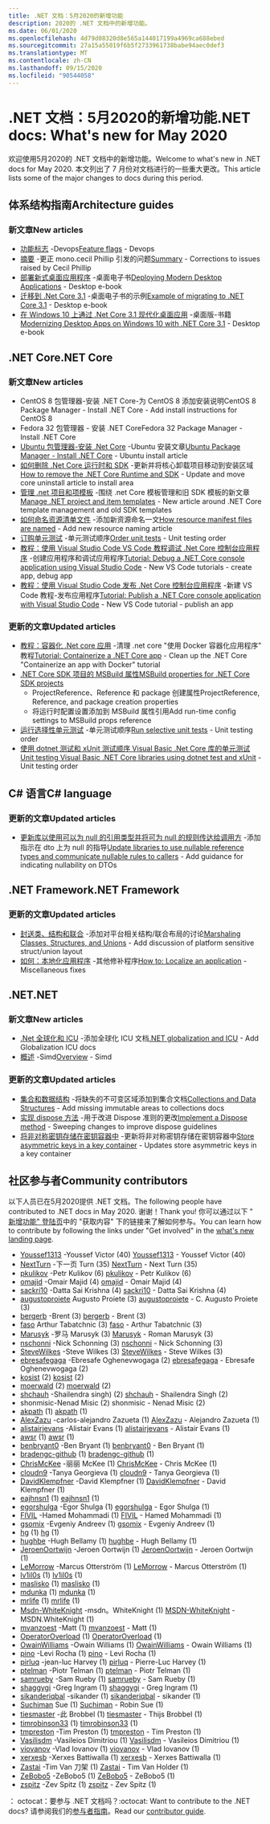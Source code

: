 ```yaml
---
title: .NET 文档：5月2020的新增功能
description: 2020的 .NET 文档中的新增功能。
ms.date: 06/01/2020
ms.openlocfilehash: 4d79d08320d8e565a144017199a4969ca688ebed
ms.sourcegitcommit: 27a15a55019f6b5f2733961738babe94aec0def3
ms.translationtype: MT
ms.contentlocale: zh-CN
ms.lasthandoff: 09/15/2020
ms.locfileid: "90544058"
---
```

# <a name="net-docs-whats-new-for-may-2020"></a><span data-ttu-id="1d0b2-103">.NET 文档：5月2020的新增功能</span><span class="sxs-lookup"><span data-stu-id="1d0b2-103">.NET docs: What's new for May 2020</span></span>

<span data-ttu-id="1d0b2-104">欢迎使用5月2020的 .NET 文档中的新增功能。</span><span class="sxs-lookup"><span data-stu-id="1d0b2-104">Welcome to what's new in .NET docs for May 2020.</span></span> <span data-ttu-id="1d0b2-105">本文列出了 7 月份对文档进行的一些重大更改。</span><span class="sxs-lookup"><span data-stu-id="1d0b2-105">This article lists some of the major changes to docs during this period.</span></span>

## <a name="architecture-guides"></a><span data-ttu-id="1d0b2-106">体系结构指南</span><span class="sxs-lookup"><span data-stu-id="1d0b2-106">Architecture guides</span></span>

### <a name="new-articles"></a><span data-ttu-id="1d0b2-107">新文章</span><span class="sxs-lookup"><span data-stu-id="1d0b2-107">New articles</span></span>

- <span data-ttu-id="1d0b2-108">[功能标志](../architecture/cloud-native/feature-flags.md) -Devops</span><span class="sxs-lookup"><span data-stu-id="1d0b2-108">[Feature flags](../architecture/cloud-native/feature-flags.md) - Devops</span></span>
- <span data-ttu-id="1d0b2-109">[摘要](../architecture/cloud-native/summary.md) -更正 mono.cecil Phillip 引发的问题</span><span class="sxs-lookup"><span data-stu-id="1d0b2-109">[Summary](../architecture/cloud-native/summary.md) - Corrections to issues raised by Cecil Phillip</span></span>
- <span data-ttu-id="1d0b2-110">[部署新式桌面应用程序](../architecture/modernize-desktop/deploy-modern-applications.md) -桌面电子书</span><span class="sxs-lookup"><span data-stu-id="1d0b2-110">[Deploying Modern Desktop Applications](../architecture/modernize-desktop/deploy-modern-applications.md) - Desktop e-book</span></span>
- <span data-ttu-id="1d0b2-111">[迁移到 .Net Core 3.1](../architecture/modernize-desktop/example-migration-core.md) -桌面电子书的示例</span><span class="sxs-lookup"><span data-stu-id="1d0b2-111">[Example of migrating to .NET Core 3.1](../architecture/modernize-desktop/example-migration-core.md) - Desktop e-book</span></span>
- <span data-ttu-id="1d0b2-112">[在 Windows 10 上通过 .Net Core 3.1 现代化桌面应用](../architecture/modernize-desktop/index.md) -桌面版-书籍</span><span class="sxs-lookup"><span data-stu-id="1d0b2-112">[Modernizing Desktop Apps on Windows 10 with .NET Core 3.1](../architecture/modernize-desktop/index.md) - Desktop e-book</span></span>

## <a name="net-core"></a><span data-ttu-id="1d0b2-113">.NET Core</span><span class="sxs-lookup"><span data-stu-id="1d0b2-113">.NET Core</span></span>

### <a name="new-articles"></a><span data-ttu-id="1d0b2-114">新文章</span><span class="sxs-lookup"><span data-stu-id="1d0b2-114">New articles</span></span>

- <span data-ttu-id="1d0b2-115">CentOS 8 包管理器-安装 .NET Core-为 CentOS 8 添加安装说明</span><span class="sxs-lookup"><span data-stu-id="1d0b2-115">CentOS 8 Package Manager - Install .NET Core - Add install instructions for CentOS 8</span></span>
- <span data-ttu-id="1d0b2-116">Fedora 32 包管理器 - 安装 .NET Core</span><span class="sxs-lookup"><span data-stu-id="1d0b2-116">Fedora 32 Package Manager - Install .NET Core</span></span>
- <span data-ttu-id="1d0b2-117">[Ubuntu 包管理器-安装 .Net Core](../core/install/linux-ubuntu.md) -Ubuntu 安装文章</span><span class="sxs-lookup"><span data-stu-id="1d0b2-117">[Ubuntu Package Manager - Install .NET Core](../core/install/linux-ubuntu.md) - Ubuntu install article</span></span>
- <span data-ttu-id="1d0b2-118">[如何删除 .Net Core 运行时和 SDK](../core/install/remove-runtime-sdk-versions.md) -更新并将核心卸载项目移动到安装区域</span><span class="sxs-lookup"><span data-stu-id="1d0b2-118">[How to remove the .NET Core Runtime and SDK](../core/install/remove-runtime-sdk-versions.md) - Update and move core uninstall article to install area</span></span>
- <span data-ttu-id="1d0b2-119">[管理 .net 项目和项模板](../core/install/templates.md) -围绕 .net Core 模板管理和旧 SDK 模板的新文章</span><span class="sxs-lookup"><span data-stu-id="1d0b2-119">[Manage .NET project and item templates](../core/install/templates.md) - New article around .NET Core template management and old SDK templates</span></span>
- <span data-ttu-id="1d0b2-120">[如何命名资源清单文件](../core/resources/manifest-file-names.md) -添加新资源命名一文</span><span class="sxs-lookup"><span data-stu-id="1d0b2-120">[How resource manifest files are named](../core/resources/manifest-file-names.md) - Add new resource naming article</span></span>
- <span data-ttu-id="1d0b2-121">[订购单元测试](../core/testing/order-unit-tests.md) -单元测试顺序</span><span class="sxs-lookup"><span data-stu-id="1d0b2-121">[Order unit tests](../core/testing/order-unit-tests.md) - Unit testing order</span></span>
- <span data-ttu-id="1d0b2-122">[教程：使用 Visual Studio Code VS Code 教程调试 .Net Core 控制台应用程序](../core/tutorials/debugging-with-visual-studio-code.md) -创建应用程序和调试应用程序</span><span class="sxs-lookup"><span data-stu-id="1d0b2-122">[Tutorial: Debug a .NET Core console application using Visual Studio Code](../core/tutorials/debugging-with-visual-studio-code.md) - New VS Code tutorials - create app, debug app</span></span>
- <span data-ttu-id="1d0b2-123">[教程：使用 Visual Studio Code 发布 .Net Core 控制台应用程序](../core/tutorials/publishing-with-visual-studio-code.md) -新建 VS Code 教程-发布应用程序</span><span class="sxs-lookup"><span data-stu-id="1d0b2-123">[Tutorial: Publish a .NET Core console application with Visual Studio Code](../core/tutorials/publishing-with-visual-studio-code.md) - New VS Code tutorial - publish an app</span></span>

### <a name="updated-articles"></a><span data-ttu-id="1d0b2-124">更新的文章</span><span class="sxs-lookup"><span data-stu-id="1d0b2-124">Updated articles</span></span>

- <span data-ttu-id="1d0b2-125">[教程：容器化 .Net core 应用](../core/docker/build-container.md) -清理 .net core "使用 Docker 容器化应用程序" 教程</span><span class="sxs-lookup"><span data-stu-id="1d0b2-125">[Tutorial: Containerize a .NET Core app](../core/docker/build-container.md) - Clean up the .NET Core "Containerize an app with Docker" tutorial</span></span>
- [<span data-ttu-id="1d0b2-126">.NET Core SDK 项目的 MSBuild 属性</span><span class="sxs-lookup"><span data-stu-id="1d0b2-126">MSBuild properties for .NET Core SDK projects</span></span>](../core/project-sdk/msbuild-props.md)
  - <span data-ttu-id="1d0b2-127">ProjectReference、Reference 和 package 创建属性</span><span class="sxs-lookup"><span data-stu-id="1d0b2-127">ProjectReference, Reference, and package creation properties</span></span>
  - <span data-ttu-id="1d0b2-128">将运行时配置设置添加到 MSBuild 属性引用</span><span class="sxs-lookup"><span data-stu-id="1d0b2-128">Add run-time config settings to MSBuild props reference</span></span>
- <span data-ttu-id="1d0b2-129">[运行选择性单元测试](../core/testing/selective-unit-tests.md) -单元测试顺序</span><span class="sxs-lookup"><span data-stu-id="1d0b2-129">[Run selective unit tests](../core/testing/selective-unit-tests.md) - Unit testing order</span></span>
- <span data-ttu-id="1d0b2-130">[使用 dotnet 测试和 xUnit 测试顺序 Visual Basic .Net Core 库的单元测试](../core/testing/unit-testing-visual-basic-with-dotnet-test.md)</span><span class="sxs-lookup"><span data-stu-id="1d0b2-130">[Unit testing Visual Basic .NET Core libraries using dotnet test and xUnit](../core/testing/unit-testing-visual-basic-with-dotnet-test.md) - Unit testing order</span></span>

## <a name="c-language"></a><span data-ttu-id="1d0b2-131">C# 语言</span><span class="sxs-lookup"><span data-stu-id="1d0b2-131">C# language</span></span>

### <a name="updated-articles"></a><span data-ttu-id="1d0b2-132">更新的文章</span><span class="sxs-lookup"><span data-stu-id="1d0b2-132">Updated articles</span></span>

- <span data-ttu-id="1d0b2-133">[更新库以使用可以为 null 的引用类型并将可为 null 的规则传达给调用方](../csharp/nullable-migration-strategies.md) -添加指示在 dto 上为 null 的指导</span><span class="sxs-lookup"><span data-stu-id="1d0b2-133">[Update libraries to use nullable reference types and communicate nullable rules to callers](../csharp/nullable-migration-strategies.md) - Add guidance for indicating nullability on DTOs</span></span>

## <a name="net-framework"></a><span data-ttu-id="1d0b2-134">.NET Framework</span><span class="sxs-lookup"><span data-stu-id="1d0b2-134">.NET Framework</span></span>

### <a name="updated-articles"></a><span data-ttu-id="1d0b2-135">更新的文章</span><span class="sxs-lookup"><span data-stu-id="1d0b2-135">Updated articles</span></span>

- <span data-ttu-id="1d0b2-136">[封送类、结构和联合](../framework/interop/marshaling-classes-structures-and-unions.md) -添加对平台相关结构/联合布局的讨论</span><span class="sxs-lookup"><span data-stu-id="1d0b2-136">[Marshaling Classes, Structures, and Unions](../framework/interop/marshaling-classes-structures-and-unions.md) - Add discussion of platform sensitive struct/union layout</span></span>
- <span data-ttu-id="1d0b2-137">[如何：本地化应用程序](/dotnet/desktop/wpf/advanced/how-to-localize-an-application) -其他修补程序</span><span class="sxs-lookup"><span data-stu-id="1d0b2-137">[How to: Localize an application](/dotnet/desktop/wpf/advanced/how-to-localize-an-application) - Miscellaneous fixes</span></span>

## <a name="net"></a><span data-ttu-id="1d0b2-138">.NET</span><span class="sxs-lookup"><span data-stu-id="1d0b2-138">.NET</span></span>

### <a name="new-articles"></a><span data-ttu-id="1d0b2-139">新文章</span><span class="sxs-lookup"><span data-stu-id="1d0b2-139">New articles</span></span>

- <span data-ttu-id="1d0b2-140">[.Net 全球化和 ICU](../standard/globalization-localization/globalization-icu.md) -添加全球化 ICU 文档</span><span class="sxs-lookup"><span data-stu-id="1d0b2-140">[.NET globalization and ICU](../standard/globalization-localization/globalization-icu.md) - Add Globalization ICU docs</span></span>
- <span data-ttu-id="1d0b2-141">[概述](../standard/simd.md) -Simd</span><span class="sxs-lookup"><span data-stu-id="1d0b2-141">[Overview](../standard/simd.md) - Simd</span></span>

### <a name="updated-articles"></a><span data-ttu-id="1d0b2-142">更新的文章</span><span class="sxs-lookup"><span data-stu-id="1d0b2-142">Updated articles</span></span>

- <span data-ttu-id="1d0b2-143">[集合和数据结构](../standard/collections/index.md) -将缺失的不可变区域添加到集合文档</span><span class="sxs-lookup"><span data-stu-id="1d0b2-143">[Collections and Data Structures](../standard/collections/index.md) - Add missing immutable areas to collections docs</span></span>
- <span data-ttu-id="1d0b2-144">[实现 dispose 方法](../standard/garbage-collection/implementing-dispose.md) -用于改进 Dispose 准则的更改</span><span class="sxs-lookup"><span data-stu-id="1d0b2-144">[Implement a Dispose method](../standard/garbage-collection/implementing-dispose.md) - Sweeping changes to improve dispose guidelines</span></span>
- <span data-ttu-id="1d0b2-145">[将非对称密钥存储在密钥容器中](../standard/security/how-to-store-asymmetric-keys-in-a-key-container.md) -更新将非对称密钥存储在密钥容器中</span><span class="sxs-lookup"><span data-stu-id="1d0b2-145">[Store asymmetric keys in a key container](../standard/security/how-to-store-asymmetric-keys-in-a-key-container.md) - Updates store asymmetric keys in a key container</span></span>

## <a name="community-contributors"></a><span data-ttu-id="1d0b2-146">社区参与者</span><span class="sxs-lookup"><span data-stu-id="1d0b2-146">Community contributors</span></span>

<span data-ttu-id="1d0b2-147">以下人员已在5月2020提供 .NET 文档。</span><span class="sxs-lookup"><span data-stu-id="1d0b2-147">The following people have contributed to .NET docs in May 2020.</span></span> <span data-ttu-id="1d0b2-148">谢谢！</span><span class="sxs-lookup"><span data-stu-id="1d0b2-148">Thank you!</span></span> <span data-ttu-id="1d0b2-149">你可以通过以下 " [新增功能" 登陆页](index.yml)中的 "获取内容" 下的链接来了解如何参与。</span><span class="sxs-lookup"><span data-stu-id="1d0b2-149">You can learn how to contribute by following the links under "Get involved" in the [what's new landing page](index.yml).</span></span>

- <span data-ttu-id="1d0b2-150">[Youssef1313](https://github.com/Youssef1313) -Youssef Victor (40) </span><span class="sxs-lookup"><span data-stu-id="1d0b2-150">[Youssef1313](https://github.com/Youssef1313) - Youssef Victor (40)</span></span>
- <span data-ttu-id="1d0b2-151">[NextTurn](https://github.com/NextTurn) -下一页 Turn (35) </span><span class="sxs-lookup"><span data-stu-id="1d0b2-151">[NextTurn](https://github.com/NextTurn) - Next Turn (35)</span></span>
- <span data-ttu-id="1d0b2-152">[pkulikov](https://github.com/pkulikov) -Petr Kulikov (6) </span><span class="sxs-lookup"><span data-stu-id="1d0b2-152">[pkulikov](https://github.com/pkulikov) - Petr Kulikov (6)</span></span>
- <span data-ttu-id="1d0b2-153">[omajid](https://github.com/omajid) -Omair Majid (4) </span><span class="sxs-lookup"><span data-stu-id="1d0b2-153">[omajid](https://github.com/omajid) - Omair Majid (4)</span></span>
- <span data-ttu-id="1d0b2-154">[sackri10](https://github.com/sackri10) -Datta Sai Krishna (4) </span><span class="sxs-lookup"><span data-stu-id="1d0b2-154">[sackri10](https://github.com/sackri10) - Datta Sai Krishna (4)</span></span>
- <span data-ttu-id="1d0b2-155">[augustoproiete](https://github.com/augustoproiete) Augusto Proiete (3) </span><span class="sxs-lookup"><span data-stu-id="1d0b2-155">[augustoproiete](https://github.com/augustoproiete) - C. Augusto Proiete (3)</span></span>
- <span data-ttu-id="1d0b2-156">[bergerb](https://github.com/bergerb) -Brent (3) </span><span class="sxs-lookup"><span data-stu-id="1d0b2-156">[bergerb](https://github.com/bergerb) - Brent (3)</span></span>
- <span data-ttu-id="1d0b2-157">[faso](https://github.com/faso) Arthur Tabatchnic (3) </span><span class="sxs-lookup"><span data-stu-id="1d0b2-157">[faso](https://github.com/faso) - Arthur Tabatchnic (3)</span></span>
- <span data-ttu-id="1d0b2-158">[Marusyk](https://github.com/Marusyk) -罗马 Marusyk (3) </span><span class="sxs-lookup"><span data-stu-id="1d0b2-158">[Marusyk](https://github.com/Marusyk) - Roman Marusyk (3)</span></span>
- <span data-ttu-id="1d0b2-159">[nschonni](https://github.com/nschonni) -Nick Schonning (3) </span><span class="sxs-lookup"><span data-stu-id="1d0b2-159">[nschonni](https://github.com/nschonni) - Nick Schonning (3)</span></span>
- <span data-ttu-id="1d0b2-160">[SteveWilkes](https://github.com/SteveWilkes) -Steve Wilkes (3) </span><span class="sxs-lookup"><span data-stu-id="1d0b2-160">[SteveWilkes](https://github.com/SteveWilkes) - Steve Wilkes (3)</span></span>
- <span data-ttu-id="1d0b2-161">[ebresafegaga](https://github.com/ebresafegaga) -Ebresafe Oghenevwogaga (2) </span><span class="sxs-lookup"><span data-stu-id="1d0b2-161">[ebresafegaga](https://github.com/ebresafegaga) - Ebresafe Oghenevwogaga (2)</span></span>
- <span data-ttu-id="1d0b2-162">[kosist](https://github.com/kosist) (2) </span><span class="sxs-lookup"><span data-stu-id="1d0b2-162">[kosist](https://github.com/kosist) (2)</span></span>
- <span data-ttu-id="1d0b2-163">[moerwald](https://github.com/moerwald) (2) </span><span class="sxs-lookup"><span data-stu-id="1d0b2-163">[moerwald](https://github.com/moerwald) (2)</span></span>
- <span data-ttu-id="1d0b2-164">[shchauh](https://github.com/shchauh) -Shailendra singh)  (2) </span><span class="sxs-lookup"><span data-stu-id="1d0b2-164">[shchauh](https://github.com/shchauh) - Shailendra Singh (2)</span></span>
- <span data-ttu-id="1d0b2-165">shonmisic-Nenad Misic (2) </span><span class="sxs-lookup"><span data-stu-id="1d0b2-165">shonmisic - Nenad Misic (2)</span></span>
- <span data-ttu-id="1d0b2-166">[akpath](https://github.com/akpath) (1) </span><span class="sxs-lookup"><span data-stu-id="1d0b2-166">[akpath](https://github.com/akpath) (1)</span></span>
- <span data-ttu-id="1d0b2-167">[AlexZazu](https://github.com/AlexZazu) -carlos-alejandro Zazueta (1) </span><span class="sxs-lookup"><span data-stu-id="1d0b2-167">[AlexZazu](https://github.com/AlexZazu) - Alejandro Zazueta (1)</span></span>
- <span data-ttu-id="1d0b2-168">[alistairjevans](https://github.com/alistairjevans) -Alistair Evans (1) </span><span class="sxs-lookup"><span data-stu-id="1d0b2-168">[alistairjevans](https://github.com/alistairjevans) - Alistair Evans (1)</span></span>
- <span data-ttu-id="1d0b2-169">[awsr](https://github.com/awsr) (1) </span><span class="sxs-lookup"><span data-stu-id="1d0b2-169">[awsr](https://github.com/awsr) (1)</span></span>
- <span data-ttu-id="1d0b2-170">[benbryant0](https://github.com/benbryant0) -Ben Bryant (1) </span><span class="sxs-lookup"><span data-stu-id="1d0b2-170">[benbryant0](https://github.com/benbryant0) - Ben Bryant (1)</span></span>
- <span data-ttu-id="1d0b2-171">[bradengc-github](https://github.com/bradengc-github) (1) </span><span class="sxs-lookup"><span data-stu-id="1d0b2-171">[bradengc-github](https://github.com/bradengc-github) (1)</span></span>
- <span data-ttu-id="1d0b2-172">[ChrisMcKee](https://github.com/ChrisMcKee) -丽丽 McKee (1) </span><span class="sxs-lookup"><span data-stu-id="1d0b2-172">[ChrisMcKee](https://github.com/ChrisMcKee) - Chris McKee (1)</span></span>
- <span data-ttu-id="1d0b2-173">[cloudn9](https://github.com/cloudn9) -Tanya Georgieva (1) </span><span class="sxs-lookup"><span data-stu-id="1d0b2-173">[cloudn9](https://github.com/cloudn9) - Tanya Georgieva (1)</span></span>
- <span data-ttu-id="1d0b2-174">[DavidKlempfner](https://github.com/DavidKlempfner) -David Klempfner (1) </span><span class="sxs-lookup"><span data-stu-id="1d0b2-174">[DavidKlempfner](https://github.com/DavidKlempfner) - David Klempfner (1)</span></span>
- <span data-ttu-id="1d0b2-175">[eajhnsn1](https://github.com/eajhnsn1) (1) </span><span class="sxs-lookup"><span data-stu-id="1d0b2-175">[eajhnsn1](https://github.com/eajhnsn1) (1)</span></span>
- <span data-ttu-id="1d0b2-176">[egorshulga](https://github.com/egorshulga) -Egor Shulga (1) </span><span class="sxs-lookup"><span data-stu-id="1d0b2-176">[egorshulga](https://github.com/egorshulga) - Egor Shulga (1)</span></span>
- <span data-ttu-id="1d0b2-177">[FIVIL](https://github.com/FIVIL) -Hamed Mohammadi (1) </span><span class="sxs-lookup"><span data-stu-id="1d0b2-177">[FIVIL](https://github.com/FIVIL) - Hamed Mohammadi (1)</span></span>
- <span data-ttu-id="1d0b2-178">[gsomix](https://github.com/gsomix) -Evgeniy Andreev (1) </span><span class="sxs-lookup"><span data-stu-id="1d0b2-178">[gsomix](https://github.com/gsomix) - Evgeniy Andreev (1)</span></span>
- <span data-ttu-id="1d0b2-179">[hg](https://github.com/hg) (1) </span><span class="sxs-lookup"><span data-stu-id="1d0b2-179">[hg](https://github.com/hg) (1)</span></span>
- <span data-ttu-id="1d0b2-180">[hughbe](https://github.com/hughbe) -Hugh Bellamy (1) </span><span class="sxs-lookup"><span data-stu-id="1d0b2-180">[hughbe](https://github.com/hughbe) - Hugh Bellamy (1)</span></span>
- <span data-ttu-id="1d0b2-181">[JeroenOortwijn](https://github.com/JeroenOortwijn) -Jeroen Oortwijn (1) </span><span class="sxs-lookup"><span data-stu-id="1d0b2-181">[JeroenOortwijn](https://github.com/JeroenOortwijn) - Jeroen Oortwijn (1)</span></span>
- <span data-ttu-id="1d0b2-182">[LeMorrow](https://github.com/LeMorrow) -Marcus Otterström (1) </span><span class="sxs-lookup"><span data-stu-id="1d0b2-182">[LeMorrow](https://github.com/LeMorrow) - Marcus Otterström (1)</span></span>
- <span data-ttu-id="1d0b2-183">[lv1il0s](https://github.com/lv1il0s) (1) </span><span class="sxs-lookup"><span data-stu-id="1d0b2-183">[lv1il0s](https://github.com/lv1il0s) (1)</span></span>
- <span data-ttu-id="1d0b2-184">[maslisko](https://github.com/maslisko) (1) </span><span class="sxs-lookup"><span data-stu-id="1d0b2-184">[maslisko](https://github.com/maslisko) (1)</span></span>
- <span data-ttu-id="1d0b2-185">[mdunka](https://github.com/mdunka) (1) </span><span class="sxs-lookup"><span data-stu-id="1d0b2-185">[mdunka](https://github.com/mdunka) (1)</span></span>
- <span data-ttu-id="1d0b2-186">[mrlife](https://github.com/mrlife) (1) </span><span class="sxs-lookup"><span data-stu-id="1d0b2-186">[mrlife](https://github.com/mrlife) (1)</span></span>
- <span data-ttu-id="1d0b2-187">[Msdn-WhiteKnight](https://github.com/MSDN-WhiteKnight) -msdn。WhiteKnight (1) </span><span class="sxs-lookup"><span data-stu-id="1d0b2-187">[MSDN-WhiteKnight](https://github.com/MSDN-WhiteKnight) - MSDN.WhiteKnight (1)</span></span>
- <span data-ttu-id="1d0b2-188">[mvanzoest](https://github.com/mvanzoest) -Matt (1) </span><span class="sxs-lookup"><span data-stu-id="1d0b2-188">[mvanzoest](https://github.com/mvanzoest) - Matt (1)</span></span>
- <span data-ttu-id="1d0b2-189">[OperatorOverload](https://github.com/OperatorOverload) (1) </span><span class="sxs-lookup"><span data-stu-id="1d0b2-189">[OperatorOverload](https://github.com/OperatorOverload) (1)</span></span>
- <span data-ttu-id="1d0b2-190">[OwainWilliams](https://github.com/OwainWilliams) -Owain Williams (1) </span><span class="sxs-lookup"><span data-stu-id="1d0b2-190">[OwainWilliams](https://github.com/OwainWilliams) - Owain Williams (1)</span></span>
- <span data-ttu-id="1d0b2-191">[pino](https://github.com/pino) -Levi Rocha (1) </span><span class="sxs-lookup"><span data-stu-id="1d0b2-191">[pino](https://github.com/pino) - Levi Rocha (1)</span></span>
- <span data-ttu-id="1d0b2-192">[pirluq](https://github.com/pirluq) -jean-luc Harvey (1) </span><span class="sxs-lookup"><span data-stu-id="1d0b2-192">[pirluq](https://github.com/pirluq) - Pierre-Luc Harvey (1)</span></span>
- <span data-ttu-id="1d0b2-193">[ptelman](https://github.com/ptelman) -Piotr Telman (1) </span><span class="sxs-lookup"><span data-stu-id="1d0b2-193">[ptelman](https://github.com/ptelman) - Piotr Telman (1)</span></span>
- <span data-ttu-id="1d0b2-194">[samrueby](https://github.com/samrueby) -Sam Rueby (1) </span><span class="sxs-lookup"><span data-stu-id="1d0b2-194">[samrueby](https://github.com/samrueby) - Sam Rueby (1)</span></span>
- <span data-ttu-id="1d0b2-195">[shaggygi](https://github.com/shaggygi) -Greg Ingram (1) </span><span class="sxs-lookup"><span data-stu-id="1d0b2-195">[shaggygi](https://github.com/shaggygi) - Greg Ingram (1)</span></span>
- <span data-ttu-id="1d0b2-196">[sikanderiqbal](https://github.com/sikanderiqbal) -sikander (1) </span><span class="sxs-lookup"><span data-stu-id="1d0b2-196">[sikanderiqbal](https://github.com/sikanderiqbal) - sikander (1)</span></span>
- <span data-ttu-id="1d0b2-197">[Suchiman](https://github.com/Suchiman) Sue (1) </span><span class="sxs-lookup"><span data-stu-id="1d0b2-197">[Suchiman](https://github.com/Suchiman) - Robin Sue (1)</span></span>
- <span data-ttu-id="1d0b2-198">[tiesmaster](https://github.com/tiesmaster) -此 Brobbel (1) </span><span class="sxs-lookup"><span data-stu-id="1d0b2-198">[tiesmaster](https://github.com/tiesmaster) - Thijs Brobbel (1)</span></span>
- <span data-ttu-id="1d0b2-199">[timrobinson33](https://github.com/timrobinson33) (1) </span><span class="sxs-lookup"><span data-stu-id="1d0b2-199">[timrobinson33](https://github.com/timrobinson33) (1)</span></span>
- <span data-ttu-id="1d0b2-200">[tmpreston](https://github.com/tmpreston) -Tim Preston (1) </span><span class="sxs-lookup"><span data-stu-id="1d0b2-200">[tmpreston](https://github.com/tmpreston) - Tim Preston (1)</span></span>
- <span data-ttu-id="1d0b2-201">[Vasilisdm](https://github.com/Vasilisdm) -Vasileios Dimitriou (1) </span><span class="sxs-lookup"><span data-stu-id="1d0b2-201">[Vasilisdm](https://github.com/Vasilisdm) - Vasileios Dimitriou (1)</span></span>
- <span data-ttu-id="1d0b2-202">[viovanov](https://github.com/viovanov) -Vlad Iovanov (1) </span><span class="sxs-lookup"><span data-stu-id="1d0b2-202">[viovanov](https://github.com/viovanov) - Vlad Iovanov (1)</span></span>
- <span data-ttu-id="1d0b2-203">[xerxesb](https://github.com/xerxesb) -Xerxes Battiwalla (1) </span><span class="sxs-lookup"><span data-stu-id="1d0b2-203">[xerxesb](https://github.com/xerxesb) - Xerxes Battiwalla (1)</span></span>
- <span data-ttu-id="1d0b2-204">[Zastai](https://github.com/Zastai) -Tim Van 刀架 (1) </span><span class="sxs-lookup"><span data-stu-id="1d0b2-204">[Zastai](https://github.com/Zastai) - Tim Van Holder (1)</span></span>
- <span data-ttu-id="1d0b2-205">[ZeBobo5](https://github.com/ZeBobo5) -ZeBobo5 (1) </span><span class="sxs-lookup"><span data-stu-id="1d0b2-205">[ZeBobo5](https://github.com/ZeBobo5) - ZeBobo5 (1)</span></span>
- <span data-ttu-id="1d0b2-206">[zspitz](https://github.com/zspitz) -Zev Spitz (1) </span><span class="sxs-lookup"><span data-stu-id="1d0b2-206">[zspitz](https://github.com/zspitz) - Zev Spitz (1)</span></span>

<span data-ttu-id="1d0b2-207">： octocat：要参与 .NET 文档吗？</span><span class="sxs-lookup"><span data-stu-id="1d0b2-207">:octocat: Want to contribute to the .NET docs?</span></span> <span data-ttu-id="1d0b2-208">请参阅我们的[参与者指南](/contribute/dotnet/dotnet-contribute)。</span><span class="sxs-lookup"><span data-stu-id="1d0b2-208">Read our [contributor guide](/contribute/dotnet/dotnet-contribute).</span></span>
